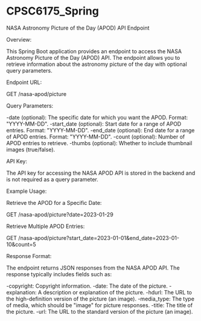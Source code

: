 # CPSC6175_Spring

NASA Astronomy Picture of the Day (APOD) API Endpoint

Overview:

This Spring Boot application provides an endpoint to access the NASA Astronomy Picture of the Day (APOD) API. The endpoint allows you to retrieve information about the astronomy picture of the day with optional query parameters.

Endpoint URL:

GET /nasa-apod/picture

Query Parameters:

-date (optional): The specific date for which you want the APOD. Format: "YYYY-MM-DD".
-start_date (optional): Start date for a range of APOD entries. Format: "YYYY-MM-DD".
-end_date (optional): End date for a range of APOD entries. Format: "YYYY-MM-DD".
-count (optional): Number of APOD entries to retrieve.
-thumbs (optional): Whether to include thumbnail images (true/false).

API Key:

The API key for accessing the NASA APOD API is stored in the backend and is not required as a query parameter.

Example Usage:

Retrieve the APOD for a Specific Date:

GET /nasa-apod/picture?date=2023-01-29

Retrieve Multiple APOD Entries:

GET /nasa-apod/picture?start_date=2023-01-01&end_date=2023-01-10&count=5

Response Format:

The endpoint returns JSON responses from the NASA APOD API. The response typically includes fields such as:

-copyright: Copyright information.
-date: The date of the picture.
-explanation: A description or explanation of the picture.
-hdurl: The URL to the high-definition version of the picture (an image).
-media_type: The type of media, which should be "image" for picture responses.
-title: The title of the picture.
-url: The URL to the standard version of the picture (an image).